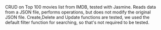 CRUD on Top 100 movies list from IMDB, tested with Jasmine. Reads data from a JSON file, performs operations, but does not modify the original JSON file.
Create,Delete and Update functions are tested, we used the default filter function for searching, so that's not required to be tested.
